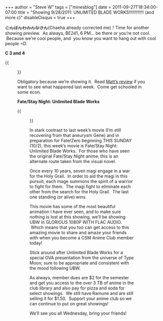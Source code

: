 +++
author = "Steve W"
tags = ["minesblog"]
date = 2011-09-27T18:34:00-07:00
title = "Showing 9/28/2011: UNLIMITED BLADE WORKS!!!!!!!!!!!! (and more c)"
disableDisqus = true
+++

~~こんばんわみんなさん~~(Chaeha already corrected me)！Time for another showing preview.  As always, BE241, 6 PM… be there or you’re not cool.  Because we’re cool people, and  you know you want to hang out with cool people =D.

<!--more-->

**C 3 and 4**

{{<figure src="assets/tumblr_llv4e9FOzi1qggtkso1_500.gif" caption="she stares into the depths of your soul... and eats it" width="450" height="253">}}

Obligatory because we’re showing it.  Read [Matt’s review](http://minesblog.com/anime/2011/09/22/it-has-begun/) if you want to see what happened last week.  Come get schooled in some econ.

**Fate/Stay Night: Unlimited Blade Works**

{{<figure src="http://www.trailershut.com/movie-posters/Fate-Stay-Night-Unlimited-Blade-Works-Movie-Poster.jpg" caption="I should probably find a better picture, but I&#39;m lazy" width="300" height="410">}}

In stark contrast to last week’s movie (I’m still recovering from that aneurysm Gene) and in preparation for Fate/Zero beginning THIS SUNDAY (10/2), this week’s movie is Fate/Stay Night: Unlimited Blade Works.  For those who have seen the original Fate/Stay Night anime, this is an alternate route taken from the visual novel.

Once every 10 years, seven magi engage in a war for the Holy Grail.  In order to aid the magi in this pursuit, each mage summons the spirit of a warrior to fight for them.  The magi fight to eliminate each other from the search for the Holy Grail.  The last one standing (or alive) wins.

This movie has some of the most beautiful animation I have ever seen, and to make sure nothing is lost at this showing, we’ll be showing UBW in GLORIOUS 1080P WITH FLAC AUDIO.  Which means that you too can get access to this amazing movie to share and amaze your friends with when you become a CSM Anime Club member today!

Stick around after Unlimited Blade Works for a special OVA presentation from the universe of Type Moon; sure to be appropriate and consistent with the mood following UBW.

As always, member dues are $2 for the semester and get you access to the over 3 TB of anime in the club library and also pay for pizza and soda for select showings.  We still have Ramune and are still selling it for $1.50.  Support your anime club so we can continue to put on great showings!

We’ll see you all Wednesday, bring your friends!

